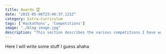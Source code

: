 ```yaml
---
title: Awards 🏆
date: "2015-05-06T23:46:37.121Z"
category: Extra-Curriculum
tags: ['Hackathons', 'Competitions']
image: "./blog-image.jpg"
description: "This section describes the various competitions I have won during my undergradute studies."  
---
```


Here I will write some stuff I guess ahaha

